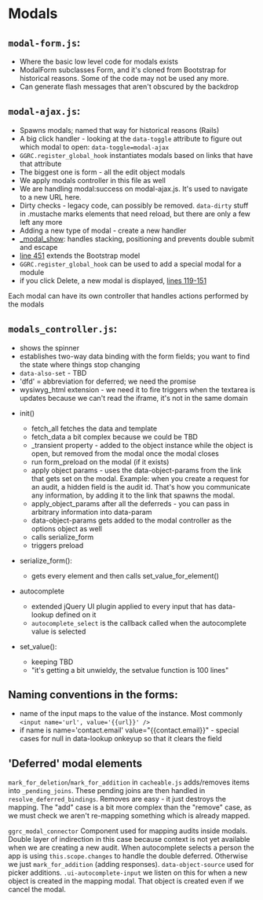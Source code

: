 # Modals

## `modal-form.js`:
 - Where the basic low level code for modals exists
 - ModalForm subclasses Form, and it's cloned from Bootstrap for historical reasons. Some of the code may not be used any more.
 - Can generate flash messages that aren't obscured by the backdrop


## `modal-ajax.js`:
 - Spawns modals; named that way for historical reasons (Rails)
 - A big click handler - looking at the `data-toggle` attribute to figure out which modal to open: `data-toggle=modal-ajax`
 - `GGRC.register_global_hook` instantiates modals based on links that have that attribute
 - The biggest one is form - all the edit object modals
 - We apply modals controller in this file as well
 - We are handling modal:success on modal-ajax.js. It's used to navigate to a new URL here.
 - Dirty checks - legacy code, can possibly be removed. `data-dirty` stuff in .mustache marks elements that need reload, but there are only a few left any more
 - Adding a new type of modal - create a new handler
 - [_modal_show](https://github.com/reciprocity/ggrc-core/blob/1e370e487c4377d7e1162dd881954cc26cffe5a9/src/ggrc/assets/javascripts/bootstrap/modal-ajax.js#L355-L423): handles stacking, positioning and prevents double submit and escape
 - [line 451](https://github.com/reciprocity/ggrc-core/blob/1e370e487c4377d7e1162dd881954cc26cffe5a9/src/ggrc/assets/javascripts/bootstrap/modal-ajax.js#L451) extends the Bootstrap model
 - `GGRC.register_global_hook` can be used to add a special modal for a module
 - if you click Delete, a new modal is displayed, [lines 119-151](https://github.com/reciprocity/ggrc-core/blob/1e370e487c4377d7e1162dd881954cc26cffe5a9/src/ggrc/assets/javascripts/bootstrap/modal-ajax.js#L119-L151)

Each modal can have its own controller that handles actions performed by the modals

## `modals_controller.js`:

 - shows the spinner
 - establishes two-way data binding with the form fields; you want to find the state where things stop changing
 - `data-also-set` - TBD
 - 'dfd' = abbreviation for deferred; we need the promise
 - wysiwyg_html extension - we need it to fire triggers when the textarea is updates because we can't read the iframe, it's not in the same domain

 * init()
   - fetch_all fetches the data and template
   - fetch_data a bit complex because we could be TBD
   - _transient property - added to the object instance while the object is open, but removed from the modal once the modal closes
   - run form_preload on the modal (if it exists)
   - apply object params - uses the data-object-params from the link that gets set on the modal. Example: when you create a request for an audit, a hidden field is the audit id. That's how you communicate any information, by adding it to the link that spawns the modal.
   - apply_object_params after all the deferreds - you can pass in arbitrary information into data-param
   - data-object-params gets added to the modal controller as the options object as well
   - calls serialize_form
   - triggers preload

 * serialize_form():
   - gets every element and then calls set_value_for_element()

 * autocomplete
   - extended jQuery UI plugin applied to every input that has data-lookup defined on it
   - `autocomplete_select` is the callback called when the autocomplete value is selected

 * set_value():
   - keeping TBD
   - "it's getting a bit unwieldy, the setvalue function is 100 lines"

## Naming conventions in the forms:
 - name of the input maps to the value of the instance. Most commonly `<input name='url', value='{{url}}' />`
 - if name is name='contact.email' value="{{contact.email}}" - special cases for null in data-lookup onkeyup so that it clears the field

## 'Deferred' modal elements

`mark_for_deletion`/`mark_for_addition` in `cacheable.js` adds/removes items into `_pending_joins`. These pending joins are then handled in `resolve_deferred_bindings`. Removes are easy - it just destroys the mapping. The "add" case is a bit more complex than the "remove" case, as we must check we aren't re-mapping something which is already mapped.

`ggrc_modal_connector` Component used for mapping audits inside modals. Double layer of indirection in this case because context is not yet available when we are creating a new audit. When autocomplete selects a person the app is using `this.scope.changes` to handle the double deferred. Otherwise we just `mark_for_addition` (adding responses). `data-object-source` used for picker additions. `.ui-autocomplete-input` we listen on this for when a new object is created in the mapping modal. That object is created even if we cancel the modal.

